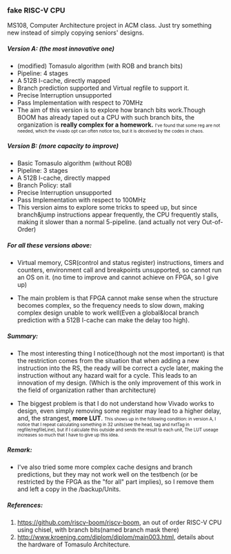 ###  fake RISC-V CPU
MS108, Computer Architecture project in ACM class. Just try something new instead of simply copying seniors' designs. 

##### Version A: (the most innovative one)

* (modified) Tomasulo algorithm (with ROB and branch bits)
* Pipeline: 4 stages
* A 512B I-cache, directly mapped
* Branch prediction supported and Virtual regfile to support it. 
* Precise Interruption unsupported
* Pass Implementation with respect to 70MHz
* The aim of this version is to explore how branch bits work.Though BOOM has already taped out a CPU with such branch bits, the organization is **really complex for a homework.** <font size=1>I've found that some reg are not needed, which the vivado opt can often notice too, but it is deceived by the codes in chaos. </font>

##### Version B: (more capacity to improve)

* Basic Tomasulo algorithm (without ROB)
* Pipeline: 3 stages
* A 512B I-cache, directly mapped
* Branch Policy: stall
* Precise Interruption unsupported
* Pass Implementation with respect to 100MHz
* This version aims to explore some tricks to speed up, but since branch&jump instructions appear frequently, the CPU frequently stalls, making it slower than a normal 5-pipeline.  (and actually not very Out-of-Order)

##### For all these versions above: 

* Virtual memory, CSR(control and status register) instructions, timers and counters, environment call and breakpoints unsupported, so cannot run an OS on it. (no time to improve and cannot achieve on FPGA, so I give up)

* The main problem is that FPGA cannot make sense when the structure becomes complex, so the frequency needs to slow down, making complex design unable to work well(Even a global&local branch prediction with a 512B I-cache can make the delay too high). 

##### Summary: 

* The most interesting thing I notice(though not the most important) is that the restriction comes from the situation that when adding a new instruction into the RS, the ready will be correct a cycle later, making the instruction without any hazard wait for a cycle. This leads to an innovation of my design. (Which is the only improvement of this work in the field of organization rather than architecture)

* The biggest problem is that I do not understand how Vivado works to design, even simply removing some register may lead to a  higher delay, and, the strangest, **more LUT**. <font size=1>This shows up in the following condition: in version A, I notice that I repeat calculating something in 32 units(see the head, tag and nxtTag in regfile/regfileLine), but if I calculate this outside and sends the result to each unit, The LUT useage increases so much that I have to give up this idea. </font>

##### Remark: 

* I've also tried some more complex cache designs and branch predictions, but they may not work well on the testbench (or be restricted by the FPGA as the "for all" part implies), so I remove them and left a copy in the /backup/Units. 

##### References:

1. https://github.com/riscv-boom/riscv-boom, an out of order RISC-V CPU using chisel, with branch bits(named branch mask there)
2. http://www.kroening.com/diplom/diplom/main003.html, details about the hardware of Tomasulo Architecture.